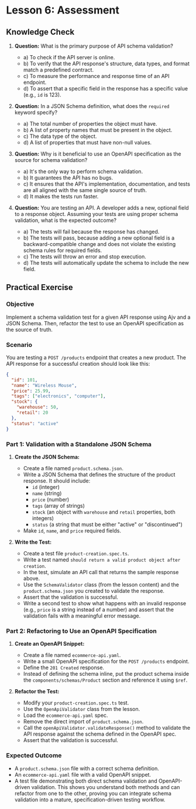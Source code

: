 # Lesson 6: Assessment

## Knowledge Check

1.  **Question:** What is the primary purpose of API schema validation?
    -   a) To check if the API server is online.
    -   b) To verify that the API response's structure, data types, and format match a predefined contract.
    -   c) To measure the performance and response time of an API endpoint.
    -   d) To assert that a specific field in the response has a specific value (e.g., `id` is 123).

2.  **Question:** In a JSON Schema definition, what does the `required` keyword specify?
    -   a) The total number of properties the object must have.
    -   b) A list of property names that must be present in the object.
    -   c) The data type of the object.
    -   d) A list of properties that must have non-null values.

3.  **Question:** Why is it beneficial to use an OpenAPI specification as the source for schema validation?
    -   a) It's the only way to perform schema validation.
    -   b) It guarantees the API has no bugs.
    -   c) It ensures that the API's implementation, documentation, and tests are all aligned with the same single source of truth.
    -   d) It makes the tests run faster.

4.  **Question:** You are testing an API. A developer adds a new, optional field to a response object. Assuming your tests are using proper schema validation, what is the expected outcome?
    -   a) The tests will fail because the response has changed.
    -   b) The tests will pass, because adding a new optional field is a backward-compatible change and does not violate the existing schema rules for required fields.
    -   c) The tests will throw an error and stop execution.
    -   d) The tests will automatically update the schema to include the new field.

## Practical Exercise

### Objective

Implement a schema validation test for a given API response using Ajv and a JSON Schema. Then, refactor the test to use an OpenAPI specification as the source of truth.

### Scenario

You are testing a `POST /products` endpoint that creates a new product. The API response for a successful creation should look like this:

```json
{
  "id": 101,
  "name": "Wireless Mouse",
  "price": 25.99,
  "tags": ["electronics", "computer"],
  "stock": {
    "warehouse": 50,
    "retail": 20
  },
  "status": "active"
}
```

### Part 1: Validation with a Standalone JSON Schema

1.  **Create the JSON Schema:**
    -   Create a file named `product.schema.json`.
    -   Write a JSON Schema that defines the structure of the product response. It should include:
        -   `id` (integer)
        -   `name` (string)
        -   `price` (number)
        -   `tags` (array of strings)
        -   `stock` (an object with `warehouse` and `retail` properties, both integers)
        -   `status` (a string that must be either "active" or "discontinued")
    -   Make `id`, `name`, and `price` required fields.

2.  **Write the Test:**
    -   Create a test file `product-creation.spec.ts`.
    -   Write a test named `should return a valid product object after creation`.
    -   In the test, simulate an API call that returns the sample response above.
    -   Use the `SchemaValidator` class (from the lesson content) and the `product.schema.json` you created to validate the response.
    -   Assert that the validation is successful.
    -   Write a second test to show what happens with an invalid response (e.g., `price` is a string instead of a number) and assert that the validation fails with a meaningful error message.

### Part 2: Refactoring to Use an OpenAPI Specification

1.  **Create an OpenAPI Snippet:**
    -   Create a file named `ecommerce-api.yaml`.
    -   Write a small OpenAPI specification for the `POST /products` endpoint.
    -   Define the `201 Created` response.
    -   Instead of defining the schema inline, put the product schema inside the `components/schemas/Product` section and reference it using `$ref`.

2.  **Refactor the Test:**
    -   Modify your `product-creation.spec.ts` test.
    -   Use the `OpenApiValidator` class from the lesson.
    -   Load the `ecommerce-api.yaml` spec.
    -   Remove the direct import of `product.schema.json`.
    -   Call the `openApiValidator.validateResponse()` method to validate the API response against the schema defined in the OpenAPI spec.
    -   Assert that the validation is successful.

### Expected Outcome

-   A `product.schema.json` file with a correct schema definition.
-   An `ecommerce-api.yaml` file with a valid OpenAPI snippet.
-   A test file demonstrating both direct schema validation and OpenAPI-driven validation. This shows you understand both methods and can refactor from one to the other, proving you can integrate schema validation into a mature, specification-driven testing workflow.